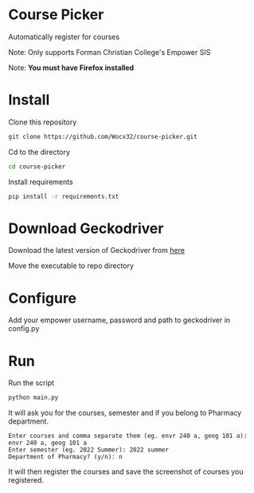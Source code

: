 # Course Picker
Automatically register for courses 

Note: Only supports Forman Christian College's Empower SIS

Note: **You must have Firefox installed**

# Install
Clone this repository
    
```bash
git clone https://github.com/Wocx32/course-picker.git
```

Cd to the directory

```bash
cd course-picker
```

Install requirements
    
```bash
pip install -r requirements.txt
```

# Download Geckodriver
Download the latest version of Geckodriver from [here](https://github.com/mozilla/geckodriver/releases/latest)

Move the executable to repo directory

# Configure
Add your empower username, password and path to geckodriver in config.py

# Run
Run the script

```bash
python main.py
```

It will ask you for the courses, semester and if you belong to Pharmacy department.

```
Enter courses and comma separate them (eg. envr 240 a, geog 101 a): envr 240 a, geog 101 a
Enter semester (eg. 2022 Summer): 2022 summer
Department of Pharmacy? (y/n): n
```

It will then register the courses and save the screenshot of courses you registered.

